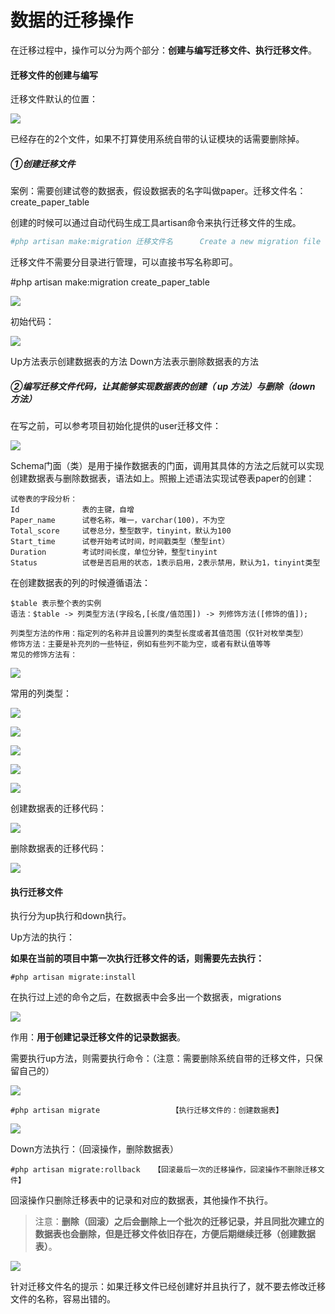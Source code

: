 # 数据的迁移操作



在迁移过程中，操作可以分为两个部分：**创建与编写迁移文件、执行迁移文件**。



#### 迁移文件的创建与编写

迁移文件默认的位置：

![](https://ws3.sinaimg.cn/large/005BYqpgly1g2b308mt1gj30k806gmxb.jpg)

已经存在的2个文件，如果不打算使用系统自带的认证模块的话需要删除掉。

##### ①创建迁移文件

案例：需要创建试卷的数据表，假设数据表的名字叫做paper。迁移文件名：create_paper_table

创建的时候可以通过自动代码生成工具artisan命令来执行迁移文件的生成。

```powershell
#php artisan make:migration 迁移文件名      Create a new migration file
```

迁移文件不需要分目录进行管理，可以直接书写名称即可。

#php artisan
make:migration create_paper_table

![](https://ws3.sinaimg.cn/large/005BYqpgly1g2b33peg5jj312109a754.jpg)

初始代码：

![](https://ws3.sinaimg.cn/large/005BYqpgly1g2b34dkrfzj30oz0rjdh1.jpg)

Up方法表示创建数据表的方法
Down方法表示删除数据表的方法



##### ②编写迁移文件代码，让其能够实现数据表的**创建（** up 方法）与删除（down **方法）**

在写之前，可以参考项目初始化提供的user迁移文件：

![](https://ws3.sinaimg.cn/large/005BYqpgly1g2b35tpev4j30ms0f9myi.jpg)



Schema门面（类）是用于操作数据表的门面，调用其具体的方法之后就可以实现创建数据表与删除数据表，语法如上。照搬上述语法实现试卷表paper的创建：

```MY
试卷表的字段分析：
Id				表的主键，自增
Paper_name		试卷名称，唯一，varchar(100)，不为空
Total_score		试卷总分，整型数字，tinyint，默认为100
Start_time		试卷开始考试时间，时间戳类型（整型int）
Duration		考试时间长度，单位分钟，整型tinyint
Status			试卷是否启用的状态，1表示启用，2表示禁用，默认为1，tinyint类型

```

在创建数据表的列的时候遵循语法：

```mysql
$table 表示整个表的实例
语法：$table -> 列类型方法(字段名,[长度/值范围]) -> 列修饰方法([修饰的值]);

列类型方法的作用：指定列的名称并且设置列的类型长度或者其值范围（仅针对枚举类型）
修饰方法：主要是补充列的一些特征，例如有些列不能为空，或者有默认值等等
常见的修饰方法有：
```

![](https://ws3.sinaimg.cn/large/005BYqpgly1g2b37em1wtj30hi0bw74q.jpg)

常用的列类型：

![](https://ws3.sinaimg.cn/large/005BYqpgly1g2b387mhgtj30ha02cmx2.jpg)

![](https://ws3.sinaimg.cn/large/005BYqpgly1g2b38i0b88j30fd01aq2q.jpg)

![](https://ws3.sinaimg.cn/large/005BYqpgly1g2b38tlpd7j30gb018glf.jpg)

![](https://ws3.sinaimg.cn/large/005BYqpgly1g2b395bxelj30ey01da9v.jpg)

![](https://ws3.sinaimg.cn/large/005BYqpgly1g2b39jgpjfj30f001iq2r.jpg)

创建数据表的迁移代码：

![](https://ws3.sinaimg.cn/large/005BYqpgly1g2b3ec7sakj30q60ddjsy.jpg)

删除数据表的迁移代码：

![](https://ws3.sinaimg.cn/large/005BYqpgly1g2b3eumxlgj30k307l74p.jpg)





#### 执行迁移文件

执行分为up执行和down执行。

 

Up方法的执行：

**如果在当前的项目中第一次执行迁移文件的话，则需要先去执行：**

```shell
#php artisan migrate:install
```

在执行过上述的命令之后，在数据表中会多出一个数据表，migrations

![](https://ws3.sinaimg.cn/large/005BYqpgly1g2b3k9hl5ij30ge06zmxb.jpg)

作用：**用于创建记录迁移文件的记录数据表**。

需要执行up方法，则需要执行命令：（注意：需要删除系统自带的迁移文件，只保留自己的）

![](https://ws3.sinaimg.cn/large/005BYqpgly1g2b3kvuw4lj30k904w0sv.jpg)

```shell
#php artisan migrate				【执行迁移文件的：创建数据表】
```

![](https://ws3.sinaimg.cn/large/005BYqpgly1g2b3o3lpx1j30kf08z74v.jpg)





Down方法执行：（回滚操作，删除数据表）

```shell
#php artisan migrate:rollback	【回滚最后一次的迁移操作，回滚操作不删除迁移文件】
```

回滚操作只删除迁移表中的记录和对应的数据表，其他操作不执行。

> 注意：**删除（回滚）之后会删除上一个批次的迁移记录，并且同批次建立的数据表也会删除，但是迁移文件依旧存在，方便后期继续迁移（创建数据表）**。

![](https://ws3.sinaimg.cn/large/005BYqpgly1g2b3vpgjg3j30cq02omx8.jpg)

针对迁移文件名的提示：如果迁移文件已经创建好并且执行了，就不要去修改迁移文件的名称，容易出错的。